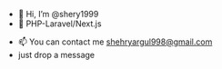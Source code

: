 - 👋 Hi, I’m @shery1999
- 🌱 PHP-Laravel/Next.js
<!-- - 💞️ I’m looking to collaborate on  -->
- 📫 You can contact me shehryargul998@gmail.com 
- just drop a message 

<!---
shery1999/shery1999 is a ✨ special ✨ repository because its `README.md` (this file) appears on your GitHub profile.
You can click the Preview link to take a look at your changes.
--->
